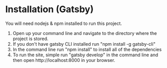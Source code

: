 # Installation (Gatsby)

You will need nodejs & npm installed to run this project.

1) Open up your command line and navigate to the directory where the project is stored.
2) If you don't have gatsby CLI installed run "npm install -g gatsby-cli"
3) In the command line run "npm install" to install all of the dependencies
4) To run the site, simple run "gatsby develop" in the command line and then open http://localhost:8000 in your browser.
